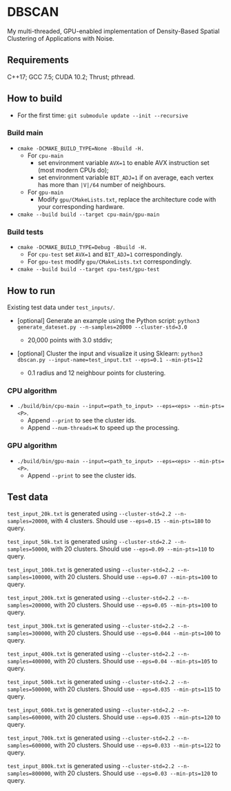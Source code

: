 # DBSCAN
My multi-threaded, GPU-enabled implementation of Density-Based Spatial Clustering of Applications with Noise.

## Requirements
C++17; GCC 7.5; CUDA 10.2; Thrust; pthread.

## How to build
- For the first time: `git submodule update --init --recursive`
### Build main
- `cmake -DCMAKE_BUILD_TYPE=None -Bbuild -H.`
  - For `cpu-main`
    - set environment variable `AVX=1` to enable AVX instruction set (most modern CPUs do);
    - set environment variable `BIT_ADJ=1` if on average, each vertex has more than `|V|/64`
      number of neighbours.
  - For `gpu-main`
    - Modify `gpu/CMakeLists.txt`, replace the architecture code with your corresponding
      hardware.
- `cmake --build build --target cpu-main/gpu-main`
### Build tests
- `cmake -DCMAKE_BUILD_TYPE=Debug -Bbuild -H.`
  - For `cpu-test` set `AVX=1` and `BIT_ADJ=1` correspondingly.
  - For `gpu-test` modify `gpu/CMakeLists.txt` correspondingly.
- `cmake --build build --target cpu-test/gpu-test`

## How to run
Existing test data under `test_inputs/`.

- [optional] Generate an example using the Python script:
`python3 generate_dateset.py --n-samples=20000 --cluster-std=3.0`
  - 20,000 points with 3.0 stddiv;

- [optional] Cluster the input and visualize it using Sklearn:
`python3 dbscan.py --input-name=test_input.txt --eps=0.1 --min-pts=12`
  - 0.1 radius and 12 neighbour points for clustering.

### CPU algorithm
- `./build/bin/cpu-main --input=<path_to_input> --eps=<eps> --min-pts=<P>`.
  - Append `--print` to see the cluster ids.
  - Append `--num-threads=K` to speed up the processing.

### GPU algorithm
- `./build/bin/gpu-main --input=<path_to_input> --eps=<eps> --min-pts=<P>`.
  - Append `--print` to see the cluster ids.

## Test data

`test_input_20k.txt` is generated using `--cluster-std=2.2 --n-samples=20000`,
with 4 clusters. Should use `--eps=0.15 --min-pts=180` to query.

`test_input_50k.txt` is generated using `--cluster-std=2.2 --n-samples=50000`,
with 20 clusters. Should use `--eps=0.09 --min-pts=110` to query.

`test_input_100k.txt` is generated using `--cluster-std=2.2 --n-samples=100000`,
with 20 clusters. Should use `--eps=0.07 --min-pts=100` to query.

`test_input_200k.txt` is generated using `--cluster-std=2.2 --n-samples=200000`,
with 20 clusters. Should use `--eps=0.05 --min-pts=100` to query.

`test_input_300k.txt` is generated using `--cluster-std=2.2 --n-samples=300000`,
with 20 clusters. Should use `--eps=0.044 --min-pts=100` to query.

`test_input_400k.txt` is generated using `--cluster-std=2.2 --n-samples=400000`,
with 20 clusters. Should use `--eps=0.04 --min-pts=105` to query.

`test_input_500k.txt` is generated using `--cluster-std=2.2 --n-samples=500000`,
with 20 clusters. Should use `--eps=0.035 --min-pts=115` to query.

`test_input_600k.txt` is generated using `--cluster-std=2.2 --n-samples=600000`,
with 20 clusters. Should use `--eps=0.035 --min-pts=120` to query.

`test_input_700k.txt` is generated using `--cluster-std=2.2 --n-samples=600000`,
with 20 clusters. Should use `--eps=0.033 --min-pts=122` to query.

`test_input_800k.txt` is generated using `--cluster-std=2.2 --n-samples=800000`,
with 20 clusters. Should use `--eps=0.03 --min-pts=120` to query.

